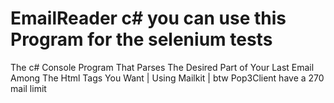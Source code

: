 # EmailReader c# you can use this Program for the selenium tests
The c# Console Program That Parses The Desired Part of Your Last Email Among The Html Tags You Want | Using Mailkit | btw Pop3Client have a 270 mail limit

